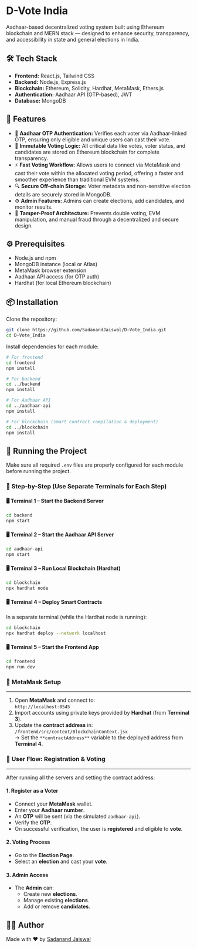 # D-Vote India
Aadhaar-based decentralized voting system built using Ethereum blockchain and MERN stack — designed to enhance security, transparency, and accessibility in state and general elections in India.

## 🛠 Tech Stack

- **Frontend:** React.js, Tailwind CSS
- **Backend:** Node.js, Express.js
- **Blockchain:** Ethereum, Solidity, Hardhat, MetaMask, Ethers.js
- **Authentication:** Aadhaar API (OTP-based), JWT
- **Database:** MongoDB

## 🚀 Features

- 🔐 **Aadhaar OTP Authentication:** Verifies each voter via Aadhaar-linked OTP, ensuring only eligible and unique users can cast their vote.
- 🧾 **Immutable Voting Logic:** All critical data like votes, voter status, and candidates are stored on Ethereum blockchain for complete transparency.
- ⚡ **Fast Voting Workflow:** Allows users to connect via MetaMask and cast their vote within the allocated voting period, offering a faster and smoother experience than traditional EVM systems.
- 🔍 **Secure Off-chain Storage:** Voter metadata and non-sensitive election details are securely stored in MongoDB.
- ⚙️ **Admin Features:** Admins can create elections, add candidates, and monitor results.
- 💼 **Tamper-Proof Architecture:** Prevents double voting, EVM manipulation, and manual fraud through a decentralized and secure design.

## ⚙️ Prerequisites

- Node.js and npm
- MongoDB instance (local or Atlas)
- MetaMask browser extension
- Aadhaar API access (for OTP auth)
- Hardhat (for local Ethereum blockchain)

## 📦 Installation

Clone the repository:

```bash
git clone https://github.com/SadanandJaiswal/D-Vote_India.git
cd D-Vote_India
```

Install dependencies for each module:

```bash
# For frontend
cd frontend
npm install

# For backend
cd ../backend
npm install

# For Aadhaar API
cd ../aadhaar-api
npm install

# For blockchain (smart contract compilation & deployment)
cd ../blockchain
npm install

```

## 🚀 Running the Project

Make sure all required `.env` files are properly configured for each module before running the project.


### 🧩 Step-by-Step (Use Separate Terminals for Each Step)

#### 🖥️ Terminal 1 – Start the Backend Server

```bash
cd backend
npm start
```

#### 🖥️ Terminal 2 – Start the Aadhaar API Server

```bash
cd aadhaar-api
npm start
```

#### 🖥️ Terminal 3 – Run Local Blockchain (Hardhat)

```bash
cd blockchain
npx hardhat node
```

#### 🖥️ Terminal 4 – Deploy Smart Contracts
In a separate terminal (while the Hardhat node is running):

```bash
cd blockchain
npx hardhat deploy --network localhost
```

#### 🖥️ Terminal 5 – Start the Frontend App

```bash
cd frontend
npm run dev
```

### 🦊 **MetaMask Setup**
---
1. Open **MetaMask** and connect to:  
   `http://localhost:8545`
2. Import accounts using private keys provided by **Hardhat** (from **Terminal 3**).
3. Update the **contract address** in:  
   `/frontend/src/context/BlockchainContext.jsx`  
   → Set the `**contractAddress**` variable to the deployed address from **Terminal 4**.


### 📝 **User Flow: Registration & Voting**
---
After running all the servers and setting the contract address:

#### **1. Register as a Voter**
- Connect your **MetaMask** wallet.
- Enter your **Aadhaar number**.
- An **OTP** will be sent (via the simulated `aadhaar-api`).
- Verify the **OTP**.
- On successful verification, the user is **registered** and eligible to **vote**.

#### **2. Voting Process**
- Go to the **Election Page**.
- Select an **election** and cast your **vote**.

#### **3. Admin Access**
- The **Admin** can:
  - Create new **elections**.
  - Manage existing **elections**.
  - Add or remove **candidates**.



## 👨‍💻 Author

Made with ❤️ by [Sadanand Jaiswal](https://github.com/SadanandJaiswal)
